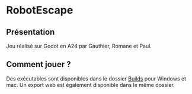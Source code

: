 # RobotEscape

## Présentation
Jeu réalisé sur Godot en A24 par Gauthier, Romane et Paul.

## Comment jouer ?
Des exécutables sont disponibles dans le dossier [Builds](https://github.com/Paulofrog/Jeu-IC06/tree/main/Builds) pour Windows et mac.
Un export web est également disponible dans le même dossier.
